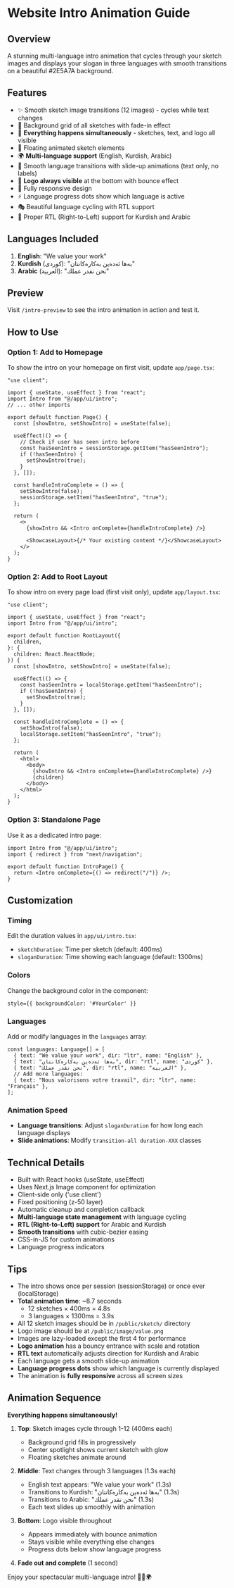 # Website Intro Animation Guide

## Overview

A stunning multi-language intro animation that cycles through your sketch images and displays your slogan in three languages with smooth transitions on a beautiful #2E5A7A background.

## Features

- ✨ Smooth sketch image transitions (12 images) - cycles while text changes
- 🎨 Background grid of all sketches with fade-in effect
- 🎯 **Everything happens simultaneously** - sketches, text, and logo all visible
- 💫 Floating animated sketch elements
- 🌍 **Multi-language support** (English, Kurdish, Arabic)
- 🔄 Smooth language transitions with slide-up animations (text only, no labels)
- 🏢 **Logo always visible** at the bottom with bounce effect
- 📱 Fully responsive design
- ⚡ Language progress dots show which language is active
- 🎭 Beautiful language cycling with RTL support
- 🌙 Proper RTL (Right-to-Left) support for Kurdish and Arabic

## Languages Included

1. **English**: "We value your work"
2. **Kurdish** (کوردی): "بەها ئەدەین بەکارەکانتان"
3. **Arabic** (العربية): "نحن نقدر عملك"

## Preview

Visit `/intro-preview` to see the intro animation in action and test it.

## How to Use

### Option 1: Add to Homepage

To show the intro on your homepage on first visit, update `app/page.tsx`:

```tsx
"use client";

import { useState, useEffect } from "react";
import Intro from "@/app/ui/intro";
// ... other imports

export default function Page() {
  const [showIntro, setShowIntro] = useState(false);

  useEffect(() => {
    // Check if user has seen intro before
    const hasSeenIntro = sessionStorage.getItem("hasSeenIntro");
    if (!hasSeenIntro) {
      setShowIntro(true);
    }
  }, []);

  const handleIntroComplete = () => {
    setShowIntro(false);
    sessionStorage.setItem("hasSeenIntro", "true");
  };

  return (
    <>
      {showIntro && <Intro onComplete={handleIntroComplete} />}

      <ShowcaseLayout>{/* Your existing content */}</ShowcaseLayout>
    </>
  );
}
```

### Option 2: Add to Root Layout

To show intro on every page load (first visit only), update `app/layout.tsx`:

```tsx
"use client";

import { useState, useEffect } from "react";
import Intro from "@/app/ui/intro";

export default function RootLayout({
  children,
}: {
  children: React.ReactNode;
}) {
  const [showIntro, setShowIntro] = useState(false);

  useEffect(() => {
    const hasSeenIntro = localStorage.getItem("hasSeenIntro");
    if (!hasSeenIntro) {
      setShowIntro(true);
    }
  }, []);

  const handleIntroComplete = () => {
    setShowIntro(false);
    localStorage.setItem("hasSeenIntro", "true");
  };

  return (
    <html>
      <body>
        {showIntro && <Intro onComplete={handleIntroComplete} />}
        {children}
      </body>
    </html>
  );
}
```

### Option 3: Standalone Page

Use it as a dedicated intro page:

```tsx
import Intro from "@/app/ui/intro";
import { redirect } from "next/navigation";

export default function IntroPage() {
  return <Intro onComplete={() => redirect("/")} />;
}
```

## Customization

### Timing

Edit the duration values in `app/ui/intro.tsx`:

- `sketchDuration`: Time per sketch (default: 400ms)
- `sloganDuration`: Time showing each language (default: 1300ms)

### Colors

Change the background color in the component:

```tsx
style={{ backgroundColor: '#YourColor' }}
```

### Languages

Add or modify languages in the `languages` array:

```tsx
const languages: Language[] = [
  { text: "We value your work", dir: "ltr", name: "English" },
  { text: "بەها ئەدەین بەکارەکانتان", dir: "rtl", name: "کوردی" },
  { text: "نحن نقدر عملك", dir: "rtl", name: "العربية" },
  // Add more languages:
  { text: "Nous valorisons votre travail", dir: "ltr", name: "Français" },
];
```

### Animation Speed

- **Language transitions**: Adjust `sloganDuration` for how long each language displays
- **Slide animations**: Modify `transition-all duration-XXX` classes

## Technical Details

- Built with React hooks (useState, useEffect)
- Uses Next.js Image component for optimization
- Client-side only ('use client')
- Fixed positioning (z-50 layer)
- Automatic cleanup and completion callback
- **Multi-language state management** with language cycling
- **RTL (Right-to-Left) support** for Arabic and Kurdish
- **Smooth transitions** with cubic-bezier easing
- CSS-in-JS for custom animations
- Language progress indicators

## Tips

- The intro shows once per session (sessionStorage) or once ever (localStorage)
- **Total animation time**: ~8.7 seconds
  - 12 sketches × 400ms = 4.8s
  - 3 languages × 1300ms = 3.9s
- All 12 sketch images should be in `/public/sketch/` directory
- Logo image should be at `/public/image/value.png`
- Images are lazy-loaded except the first 4 for performance
- **Logo animation** has a bouncy entrance with scale and rotation
- **RTL text** automatically adjusts direction for Kurdish and Arabic
- Each language gets a smooth slide-up animation
- **Language progress dots** show which language is currently displayed
- The animation is **fully responsive** across all screen sizes

## Animation Sequence

**Everything happens simultaneously!**

1. **Top**: Sketch images cycle through 1-12 (400ms each)

   - Background grid fills in progressively
   - Center spotlight shows current sketch with glow
   - Floating sketches animate around

2. **Middle**: Text changes through 3 languages (1.3s each)

   - English text appears: "We value your work" (1.3s)
   - Transitions to Kurdish: "بەها ئەدەین بەکارەکانتان" (1.3s)
   - Transitions to Arabic: "نحن نقدر عملك" (1.3s)
   - Each text slides up smoothly with animation

3. **Bottom**: Logo visible throughout

   - Appears immediately with bounce animation
   - Stays visible while everything else changes
   - Progress dots below show language progress

4. **Fade out and complete** (1 second)

Enjoy your spectacular multi-language intro! 🚀✨🌍
